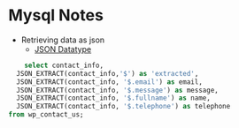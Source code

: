 # Mysql Notes
* Retrieving data as json
    * [JSON Datatype](https://dev.mysql.com/doc/refman/5.7/en/json.html)
```sql
    select contact_info,
  JSON_EXTRACT(contact_info,'$') as 'extracted',
  JSON_EXTRACT(contact_info, '$.email') as email,
  JSON_EXTRACT(contact_info, '$.message') as message,
  JSON_EXTRACT(contact_info, '$.fullname') as name,
  JSON_EXTRACT(contact_info, '$.telephone') as telephone
from wp_contact_us;
```
